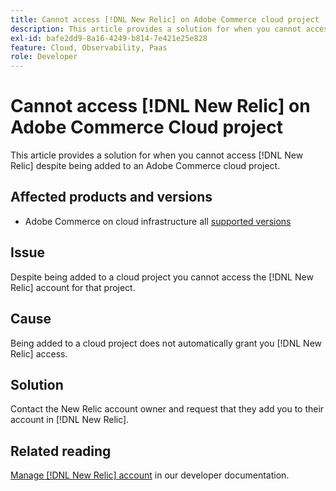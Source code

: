 ```yaml
---
title: Cannot access [!DNL New Relic] on Adobe Commerce cloud project
description: This article provides a solution for when you cannot access [!DNL New Relic] despite being added to a cloud project on Adobe Commerce.
exl-id: bafe2dd9-8a16-4249-b814-7e421e25e828
feature: Cloud, Observability, Paas
role: Developer
---
```

# Cannot access [!DNL New Relic] on Adobe Commerce Cloud project

This article provides a solution for when you cannot access [!DNL New Relic] despite being added to an Adobe Commerce cloud project.

## Affected products and versions

* Adobe Commerce on cloud infrastructure all [supported versions](https://www.adobe.com/content/dam/cc/en/legal/terms/enterprise/pdfs/Adobe-Commerce-Software-Lifecycle-Policy.pdf)

## Issue

Despite being added to a cloud project you cannot access the [!DNL New Relic] account for that project. 

## Cause

Being added to a cloud project does not automatically grant you [!DNL New Relic] access. 

## Solution

Contact the New Relic account owner and request that they add you to their account in [!DNL New Relic]. 

## Related reading

[Manage [!DNL New Relic] account](https://experienceleague.adobe.com/en/docs/commerce-cloud-service/user-guide/monitor/new-relic/new-relic-service) in our developer documentation.
